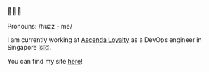### 👨🏾‍💻
Pronouns: /huzz - me/

I am currently working at [Ascenda Loyalty](https://www.ascendaloyalty.com/) as a DevOps engineer in Singapore 🇸🇬.

You can find my site [here](https://www.hazmei.com)!

<!--
**hazmei/hazmei** is a ✨ _special_ ✨ repository because its `README.md` (this file) appears on your GitHub profile.

Here are some ideas to get you started:

- 🔭 I’m currently working on ...
- 🌱 I’m currently learning ...
- 👯 I’m looking to collaborate on ...
- 🤔 I’m looking for help with ...
- 💬 Ask me about ...
- 📫 How to reach me: ...
- 😄 Pronouns: ...
- ⚡ Fun fact: ...
-->
